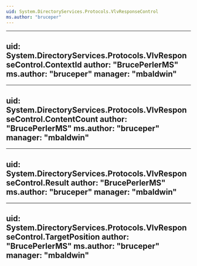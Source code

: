 ```yaml
---
uid: System.DirectoryServices.Protocols.VlvResponseControl
ms.author: "bruceper"
---
```


---
uid: System.DirectoryServices.Protocols.VlvResponseControl.ContextId
author: "BrucePerlerMS"
ms.author: "bruceper"
manager: "mbaldwin"
---

---
uid: System.DirectoryServices.Protocols.VlvResponseControl.ContentCount
author: "BrucePerlerMS"
ms.author: "bruceper"
manager: "mbaldwin"
---

---
uid: System.DirectoryServices.Protocols.VlvResponseControl.Result
author: "BrucePerlerMS"
ms.author: "bruceper"
manager: "mbaldwin"
---

---
uid: System.DirectoryServices.Protocols.VlvResponseControl.TargetPosition
author: "BrucePerlerMS"
ms.author: "bruceper"
manager: "mbaldwin"
---
